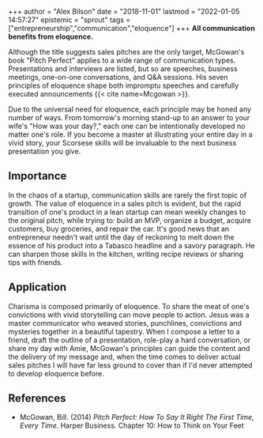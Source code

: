 +++
author = "Alex Bilson"
date = "2018-11-01"
lastmod = "2022-01-05 14:57:27"
epistemic = "sprout"
tags = ["entrepreneurship","communication","eloquence"]
+++
**All communication benefits from eloquence.**

Although the title suggests sales pitches are the only target, McGowan's book "Pitch Perfect" applies to a wide range of communication types. Presentations and interviews are listed, but so are speeches, business meetings, one-on-one conversations, and Q&A sessions. His seven principles of eloquence shape both impromptu speeches and carefully executed announcements {{< cite name=Mcgowan >}}.

Due to the universal need for eloquence, each principle may be honed any number of ways. From tomorrow's morning stand-up to an answer to your wife's "How was your day?," each one can be intentionally developed no matter one's role. If you become a master at illustrating your entire day in a vivid story, your Scorsese skills will be invaluable to the next business presentation you give.

## Importance

In the chaos of a startup, communication skills are rarely the first topic of growth. The value of eloquence in a sales pitch is evident, but the rapid transition of one's product in a lean startup can mean weekly changes to the original pitch, while trying to: build an MVP, organize a budget, acquire customers, buy groceries, and repair the car. It's good news that an entrepreneur needn't wait until the day of reckoning to melt down the essence of his product into a Tabasco headline and a savory paragraph. He can sharpen those skills in the kitchen, writing recipe reviews or sharing tips with friends.

## Application

Charisma is composed primarily of eloquence. To share the meat of one's convictions with vivid storytelling can move people to action. Jesus was a master communicator who weaved stories, punchlines, convictions and mysteries together in a beautiful tapestry. When I compose a letter to a friend, draft the outline of a presentation, role-play a hard conversation, or share my day with Amie, McGowan's principles can guide the content and the delivery of my message and, when the time comes to deliver actual sales pitches I will have far less ground to cover than if I'd never attempted to develop eloquence before.

## References

- McGowan, Bill. (2014) _Pitch Perfect: How To Say It Right The First Time, Every Time_.</a> Harper Business. Chapter 10: How to Think on Your Feet
